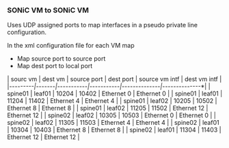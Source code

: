 ### SONiC VM to SONiC VM 
Uses UDP assigned ports to map interfaces in a pseudo private line configuration.

In the xml configuration file for each VM map
  - Map source port to source port
  - Map dest port to local port

| sourc vm | dest vm | source port | dest port   | source vm intf | dest vm intf   | 
|*---------|*-------*|*-----------*|*-----------*|*--------------*|*--------------*|
| spine01  | leaf01  | 10204       | 10402       | Ethernet 0     | Ethernet 0     |
| spine01  | leaf01  | 11204       | 11402       | Ethernet 4     | Ethernet 4     |
| spine01  | leaf02  | 10205       | 10502       | Ethernet 8     | Ethernet 8     |
| spine01  | leaf02  | 11205       | 11502       | Ethernet 12    | Ethernet 12    |
| spine02  | leaf02  | 10305       | 10503       | Ethernet 0     | Ethernet 0     |
| spine02  | leaf02  | 11305       | 11503       | Ethernet 4     | Ethernet 4     |
| spine02  | leaf01  | 10304       | 10403       | Ethernet 8     | Ethernet 8     |
| spine02  | leaf01  | 11304       | 11403       | Ethernet 12    | Ethernet 12    |

